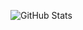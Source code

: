 ![GitHub Stats](https://github-readme-stats.vercel.app/api?username=siyual-park&show_icons=true&title_color=fff&icon_color=79ff97&text_color=9f9f9f&bg_color=151515)

